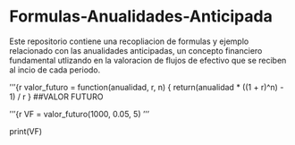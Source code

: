 # Formulas-Anualidades-Anticipada
Este repositorio contiene una recopliacion de formulas y ejemplo relacionado con las anualidades anticipadas, un concepto financiero fundamental utlizando en la valoracion de flujos de efectivo que se reciben al incio de cada periodo.

’’’{r
valor_futuro = function(anualidad, r, n) {
  return(anualidad * ((1 + r)^n) - 1) / r
}
 ##VALOR FUTURO 
 
’’’{r
VF = valor_futuro(1000, 0.05, 5)
’’’

print(VF)


